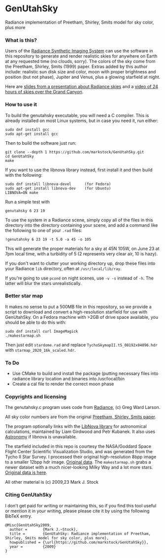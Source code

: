 # GenUtahSky
Radiance implementation of Preetham, Shirley, Smits model for sky color, plus more

### What is this?

Users of the [Radiance Synthetic Imaging System](http://radsite.lbl.gov/radiance/) can use the software in this repository to generate and render realistic skies for anywhere on Earth at any requested time (no clouds, sorry). The colors of the sky come from the Preetham, Shirley, Smits (1999) paper. Extras added by this author include: realistic sun disk size and color, moon with proper brightness and position (but not phase), Jupiter and Venus, plus a glowing starfield at night.

Here are [slides from a presentation about Radiance skies](http://markjstock.org/radiance/radiance_harvard_09_stock.pdf) and a [video of 24 hours of skies over the Grand Canyon](https://www.youtube.com/watch?v=BJWviVcu_Qo).

### How to use it

To build the genutahsky executable, you will need a C compiler. This is already installed on most Linux systems, but in case you need it, run either:

    sudo dnf install gcc
    sudo apt-get install gcc

Then to build the software just run:

    git clone --depth 1 https://github.com/markstock/GenUtahSky.git
    cd GenUtahSky
    make

If you want to use the libnova library instead, first install it and then build with the following:

    sudo dnf install libnova-devel		(for Fedora)
    sudo apt-get install libnova-dev	(for Ubuntu)
    LIBNOVA=ON make

Run a simple test with

    genutahsky 6 23 19

To use the system in a Radiance scene, simply copy all of the files in this directory into the directory containing your scene, and add a command like the following to one of your `.rad` files:

    !genutahsky 6 23 19 -t 5.0 -a 45 -o 105

This will generate the proper materials for a sky at 45N 105W, on June 23 at 7pm local time, with a turbidity of 5 (2 represents very clear air, 10 is hazy).

If you don't want to clutter your working directory up, drop these files into your Radiance `lib` directory, often at `/usr/local/lib/ray`.

If you're going to use `pcond` on night scenes, use `-v -s` instead of `-h`. The latter will blur the stars unrealistically.

### Better star map

It makes no sense to put a 500MB file in this repository, so we provide a script to download and convert a high-resolution starfield for use with GenUtahSky. On a Fedora machine with >2GB of drive space available, you should be able to do this with:

	sudo dnf install curl ImageMagick
	./makestarmap.sh

Then just edit `stardome.rad` and replace `TychoSkymapII.t5_08192x04096.hdr` with `starmap_2020_16k_scaled.hdr`.

### To Do

* Use CMake to build and install the package (putting necessary files into radiance library location and binaries into /usr/local/bin
* Create a cal file to render the correct moon phase

### Copyrights and licensing

The genutahsky.c program uses code from [Radiance](http://radsite.lbl.gov/radiance/), (c) Greg Ward Larson.

All sky color numbers are from the original [Preetham, Shirley, Smits paper](http://www.cs.utah.edu/~shirley/papers/sunsky/sunsky.pdf).

The program optionally links with the [LibNova library](http://libnova.sourceforge.net/) for astronomical calculations, maintained by Liam Girdwood and Petr Kubanek. It also uses [Astronomy](https://github.com/cosinekitty/astronomy) if libnova is unavailable.

The starfield included in this repo is courtesy the NASA/Goddard Space Flight Center Scientific Visualization Studio, and was generated from the Tycho II Star Survey. I processed their original high-resolution 8bpp image to a smaller 12bpp hdr image. [Original data](http://svs.gsfc.nasa.gov/cgi-bin/details.cgi?aid=3572). The `makestarmap.sh` grabs a newer dataset with a much nicer-looking Milky Way and a lot more stars. [Original data is here](https://svs.gsfc.nasa.gov/4851/).

All other material is (c) 2009,23 Mark J. Stock

### Citing GenUtahSky

I don't get paid for writing or maintaining this, so if you find this tool useful or mention it in your writing, please please cite it by using the following BibTeX entry.

```
@Misc{GenUtahSky2009,
  author =       {Mark J.~Stock},
  title =        {GenUtahSky: Radiance implementation of Preetham, Shirley, Smits model for sky color, plus more},
  howpublished = {\url{https://github.com/markstock/GenUtahSky}},
  year =         {2009}
}
```
